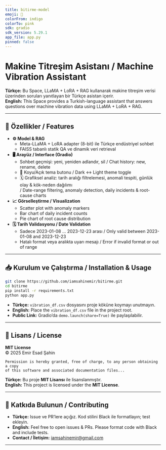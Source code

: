 ```yaml
---
title: bitirme-model  
emoji: 🧠  
colorFrom: indigo  
colorTo: pink  
sdk: gradio  
sdk_version: 5.29.1  
app_file: app.py  
pinned: false  
---
```


# Makine Titreşim Asistanı / Machine Vibration Assistant

**Türkçe:** Bu Space, LLaMA + LoRA + RAG kullanarak makine titreşim verisi üzerinden soruları yanıtlayan bir Türkçe asistan içerir.  
**English:** This Space provides a Turkish-language assistant that answers questions over machine vibration data using LLaMA + LoRA + RAG.

---

## 🚀 Özellikler / Features

- **⚙️ Model & RAG**  
  - Meta-LLaMA + LoRA adapter (8-bit) ile Türkçe endüstriyel sohbet  
  - FAISS tabanlı statik QA ve dinamik veri retrieval  
- **🖥️ Arayüz / Interface (Gradio)**  
  - Sohbet geçmişi: yeni, yeniden adlandır, sil / Chat history: new, rename, delete  
  - 🎨 Koyu/Açık tema butonu / Dark ↔ Light theme toggle  
  - 🗓️ Grafiksel analiz: tarih aralığı filtrelemesi, anomali tespiti, günlük olay & kök-neden dağılımı  
    / Date-range filtering, anomaly detection, daily incidents & root-cause charts  
- **📈 Görselleştirme / Visualization**  
  - Scatter plot with anomaly markers  
  - Bar chart of daily incident counts  
  - Pie chart of root cause distribution  
- **🗓️ Tarih Validasyonu / Date Validation**  
  - Sadece 2023-01-08 … 2023-12-23 arası / Only valid between 2023-01-08 and 2023-12-23  
  - Hatalı format veya aralıkta uyarı mesajı / Error if invalid format or out of range  

---

## 📥 Kurulum ve Çalıştırma / Installation & Usage

```bash
git clone https://github.com/iamsahinemir/bitirme.git
cd bitirme
pip install -r requirements.txt
python app.py
```

- **Türkçe:** `vibration_df.csv` dosyasını proje köküne koymayı unutmayın.  
- **English:** Place the `vibration_df.csv` file in the project root.  
- **Public Link:** Gradio’da `demo.launch(share=True)` ile paylaşılabilir.

---

## 📄 Lisans / License

**MIT License**  
© 2025 Emir Esad Şahin  

```
Permission is hereby granted, free of charge, to any person obtaining a copy
of this software and associated documentation files...
```

**Türkçe:** Bu proje **MIT Lisansı** ile lisanslanmıştır.  
**English:** This project is licensed under the **MIT License**.

---

## 🤝 Katkıda Bulunun / Contributing

- **Türkçe:** Issue ve PR’lere açığız. Kod stilini Black ile formatlayın; test ekleyin.  
- **English:** Feel free to open issues & PRs. Please format code with Black and include tests.  
- **Contact / İletişim:** iamsahinemir@gmail.com 

---
